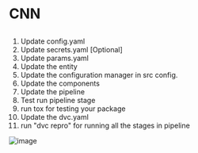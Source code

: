 # CNN

##
1. Update config.yaml
2. Update secrets.yaml [Optional]
3. Update params.yaml
4. Update the entity
5. Update the configuration manager in src config.
6. Update the components
7. Update the pipeline
8. Test run pipeline stage
9. run tox for testing your package
10. Update the dvc.yaml
11. run "dvc repro" for running all the stages in pipeline


![image](https://user-images.githubusercontent.com/75209200/197322754-a42f69d7-4409-4dda-90f4-8dd25cd60ae8.png)

